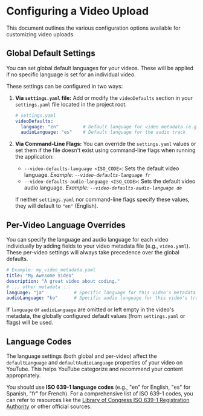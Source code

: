 # Configuring a Video Upload

This document outlines the various configuration options available for customizing video uploads.

## Global Default Settings

You can set global default languages for your videos. These will be applied if no specific language is set for an individual video.

These settings can be configured in two ways:

1.  **Via `settings.yaml` file:**
    Add or modify the `videoDefaults` section in your `settings.yaml` file located in the project root.

    ```yaml
    # settings.yaml
    videoDefaults:
      language: "en"         # Default language for video metadata (e.g., title, description)
      audioLanguage: "es"    # Default language for the audio track
    ```

2.  **Via Command-Line Flags:**
    You can override the `settings.yaml` values or set them if the file doesn't exist using command-line flags when running the application:

    *   `--video-defaults-language <ISO_CODE>`: Sets the default video language.
        *Example: `--video-defaults-language fr`*
    *   `--video-defaults-audio-language <ISO_CODE>`: Sets the default video audio language.
        *Example: `--video-defaults-audio-language de`*

    If neither `settings.yaml` nor command-line flags specify these values, they will default to `"en"` (English).

## Per-Video Language Overrides

You can specify the language and audio language for each video individually by adding fields to your video metadata file (e.g., `video.yaml`). These per-video settings will always take precedence over the global defaults.

```yaml
# Example: my_video_metadata.yaml
title: "My Awesome Video"
description: "A great video about coding."
# ... other metadata ...
language: "ja"           # Specific language for this video's metadata
audioLanguage: "ko"      # Specific audio language for this video's track
```

If `language` or `audioLanguage` are omitted or left empty in the video's metadata, the globally configured default values (from `settings.yaml` or flags) will be used.

## Language Codes

The language settings (both global and per-video) affect the `defaultLanguage` and `defaultAudioLanguage` properties of your video on YouTube. This helps YouTube categorize and recommend your content appropriately.

You should use **ISO 639-1 language codes** (e.g., "en" for English, "es" for Spanish, "fr" for French).
For a comprehensive list of ISO 639-1 codes, you can refer to resources like the [Library of Congress ISO 639-1 Registration Authority](https://www.loc.gov/standards/iso639-2/php/code_list.php) or other official sources. 